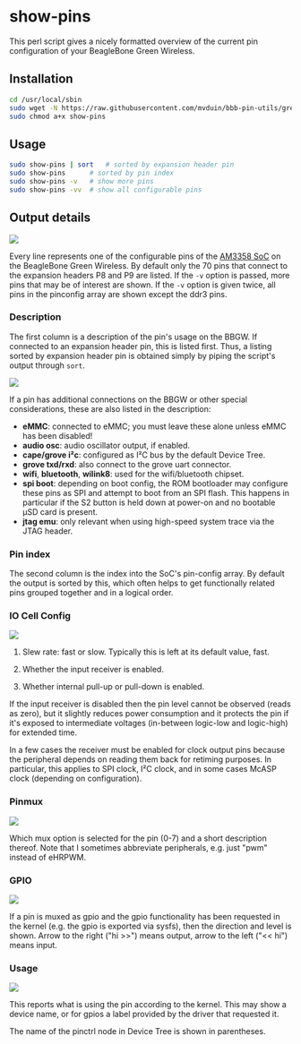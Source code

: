 # show-pins

This perl script gives a nicely formatted overview of the current pin configuration of your BeagleBone Green Wireless.

## Installation

```bash
cd /usr/local/sbin
sudo wget -N https://raw.githubusercontent.com/mvduin/bbb-pin-utils/green-wireless/show-pins
sudo chmod a+x show-pins
```

## Usage

```bash
sudo show-pins | sort	# sorted by expansion header pin
sudo show-pins		# sorted by pin index
sudo show-pins -v	# show more pins
sudo show-pins -vv	# show all configurable pins
```

## Output details

![](/doc/images/show-pins.png)

Every line represents one of the configurable pins of the [AM3358 SoC](http://www.ti.com/product/am3358) on the BeagleBone Green Wireless. By default only the 70 pins that connect to the expansion headers P8 and P9 are listed. If the `-v` option is passed, more pins that may be of interest are shown. If the `-v` option is given twice, all pins in the pinconfig array are shown except the ddr3 pins.

### Description

The first column is a description of the pin's usage on the BBGW.  If connected to an expansion header pin, this is listed first.  Thus, a listing sorted by expansion header pin is obtained simply by piping the script's output through `sort`.

![](/doc/images/show-pins-sorted.png)

If a pin has additional connections on the BBGW or other special considerations, these are also listed in the description:
* **eMMC**: connected to eMMC; you must leave these alone unless eMMC has been disabled!
* **audio osc**: audio oscillator output, if enabled.
* **cape/grove i²c**: configured as I²C bus by the default Device Tree.
* **grove txd/rxd**: also connect to the grove uart connector.
* **wifi**, **bluetooth**, **wilink8**: used for the wifi/bluetooth chipset.
* **spi boot**: depending on boot config, the ROM bootloader may configure these pins as SPI and attempt to boot from an SPI flash. This happens in particular if the S2 button is held down at power-on and no bootable μSD card is present.
* **jtag emu**: only relevant when using high-speed system trace via the JTAG header.

### Pin index

The second column is the index into the SoC's pin-config array. By default the output is sorted by this, which often helps to get functionally related pins grouped together and in a logical order.

### IO Cell Config

![](/doc/images/io-cell-config.png)

1. Slew rate: fast or slow. Typically this is left at its default value, fast.

2. Whether the input receiver is enabled.

3. Whether internal pull-up or pull-down is enabled.

If the input receiver is disabled then the pin level cannot be observed (reads as zero), but it slightly reduces power consumption and it protects the pin if it's exposed to intermediate voltages (in-between logic-low and logic-high) for extended time.

In a few cases the receiver must be enabled for clock output pins because the peripheral depends on reading them back for retiming purposes. In particular, this applies to SPI clock, I²C clock, and in some cases McASP clock (depending on configuration).

### Pinmux

![](/doc/images/pinmux.png)

Which mux option is selected for the pin (0-7) and a short description thereof. Note that I sometimes abbreviate peripherals, e.g. just "pwm" instead of eHRPWM.

### GPIO

![](/doc/images/gpio.png)

If a pin is muxed as gpio and the gpio functionality has been requested in the kernel (e.g. the gpio is exported via sysfs), then the direction and level is shown. Arrow to the right ("hi >>") means output, arrow to the left ("<< hi") means input.

### Usage

![](/doc/images/kernel.png)

This reports what is using the pin according to the kernel. This may show a device name, or for gpios a label provided by the driver that requested it.

The name of the pinctrl node in Device Tree is shown in parentheses.
